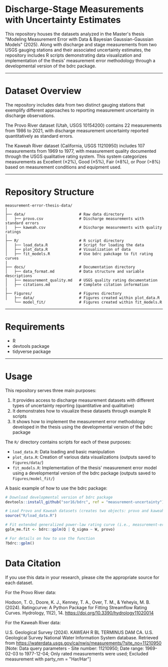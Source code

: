 # Discharge-Stage Measurements with Uncertainty Estimates 
This repository houses the datasets analyzed in the Master's thesis "Modeling Measurement Error with Data & Bayesian Gaussian-Gaussian Models" (2025). Along with discharge and stage measurements from two USGS gauging stations and their associated uncertainty estimates, the repository includes R scripts demonstrating data visualization and implementation of the thesis' measurement error methodology through a developmental version of the bdrc package.

---

# Dataset Overview
The repository includes data from two distinct gauging stations that exemplify different approaches to reporting measurement uncertainty in discharge observations.

The Provo River dataset (Utah, USGS 10154200) contains 22 measurements from 1986 to 2021, with discharge measurement uncertainty reported quantitatively as standard errors. 

The Kaweah River dataset (California, USGS 11210950) includes 107 measurements from 1969 to 1977, with measurement quality documented through the USGS qualitative rating system. This system categorizes measurements as Excellent (±2%), Good (±5%), Fair (±8%), or Poor (>8%) based on measurement conditions and equipment used.

---

# Repository Structure
```
measurement-error-thesis-data/
│
├── data/                        # Raw data directory
│   ├── provo.csv                # Discharge measurements with standard errors
│   ├── kaweah.csv               # Discharge measurements with quality ratings
│
├── R/                           # R script directory
│   ├── load_data.R              # Script for loading the data
│   ├── plot_data.R              # Visualization of data
│   ├── fit_models.R             # Use bdrc pakckage to fit rating curves
|
├── docs/                        # Documentation directory
│   ├── data_format.md           # Data structure and variable descriptions
│   ├── measurement_quality.md   # USGS quality rating documentation
│   ├── citations.md             # Complete citation information
|
├── Figures/                     # Figures directory
│   ├── data/                    # Figures created within plot_data.R 
    └── model_fit/               # Figures created within fit_models.R
```

---

# Requirements
- R
- devtools package
- tidyverse package

---

# Usage
This repository serves three main purposes:
1. It provides access to discharge measurement datasets with different types of uncertainty reporting (quantitative and qualitative)
2. It demonstrates how to visualize these datasets through example R scripts
3. It shows how to implement the measurement error methodology developed in the thesis using the developmental version of the bdrc package

The `R/` directory contains scripts for each of these purposes:
- `load_data.R`: Data loading and basic manipulation
- `plot_data.R`: Creation of various data visualizations (outputs saved to `Figures/data/`)
- `fit_models.R`: Implementation of the thesis' measurement error model using a developmental version of the bdrc package (outputs saved to `Figures/model_fit/`)

A basic example of how to use the bdrc package:
```R
# Download developmental version of bdrc package
devtools::install_github("sor16/bdrc", ref = "measurement-uncertainty")

# Load Provo and Kaweah datasets (creates two objects: provo and kaweah)
source("R/load_data.R")

# Fit extended generalized power-law rating curve (i.e., measurement-error model)
gplm_me.fit <- bdrc::gplm(Q | Q_sigma ~ W, provo)

# For details on how to use the function
?bdrc::gplm()
```

# Data Citation

If you use this data in your research, please cite the appropriate source for each dataset.

For the Provo River data:

Hodson, T. O., Doore, K. J., Kenney, T. A., Over, T. M., & Yeheyis, M. B. (2024). Ratingcurve: A Python Package for Fitting Streamflow Rating Curves. Hydrology, 11(2), 14. https://doi.org/10.3390/hydrology11020014

For the Kaweah River data:

U.S. Geological Survey (2024). KAWEAH R BL TERMINUS DAM CA. U.S. Geological Survey National Water Information System database. Retrieved from https://waterdata.usgs.gov/ca/nwis/measurements/?site_no=11210950
[Note: Data query parameters - Site number: 11210950; Date range: 1969-02-03 to 1977-12-04; Only rated measurements were used; Excluded measurement with party_nm = "Har/Har"]

